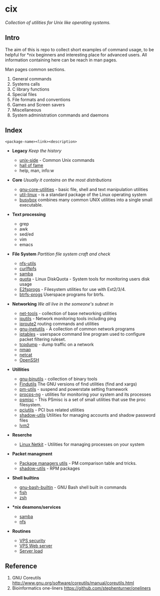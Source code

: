 <!--
File          : README.md
Created       : Sat 07 Nov 2015 22:58:38
Last Modified : Tue May 03 2016 00:12:05 sharlatan
Maintainer    : sharlatan <sharlatanus@gmail.com>
-->

# cix
_Collection of utilities for Unix like operating systems._

## Intro
The aim of this is repo to collect short examples of command usage, to be
helpful for *nix beginners and interesting place for advanced users.
All information containing here can be reach in man pages.

Man pages common sections.

1. General commands
2. Systems calls
3. C library functions
4. Special files
5. File formats and conventions
6. Games and Screen savers
7. Miscellaneous
8. System administration commands and daemons

## Index

    <package-name><link><description>

*   __Legacy__ *Keep the history*
    +   [unix-side](utils/unix-side.md) -
        Common Unix commands
    +   [hall of fame]()
    + help, man, info:w


*   __Core__ *Usually it contains on the most distributions*
    +   [gnu-core-utilities](utils/gnu-core-utilities.md) -
        basic file, shell and text manipulation utilities
    +   [util-linux](utils/util-linux.md) -
        is a standard package of the Linux operating system
    +   [busybox]()
        combines many common UNIX utilities into a single small executable.
*   __Text processing__
    + grep
    + awk
    + sed/ed
    + vim
    + emacs

*   __File System__ *Partition file system craft and check*
    +   [nfs-utils]()
    +   [curlftpfs]()
    +   [samba]()
    +   [quota](utils/linux_diskquota.md) -
        Linux DiskQuota - System tools for monitoring users disk usage
    +   [E2fsprogs](utils/e2fsprogs.md) -
        Filesystem utilities for use with Ext2/3/4.
    +   [btrfs-progs](utils/btrfs-progs.md)
        Userspace programs for btrfs.

*   __Networking__ *We all live in the someone's subnet in*
    +   [net-tools](utils/net-utils.md) -
        collection of base networking utilities
    +   [iputils](utils/iputils.md) -
        Network monitoring tools including ping
    +   [iproute2](utils/iproute2.md)
        routing commands and utilities
    +   [gnu-inetutils](utils/gnu-inetutils.md) -
        A collection of common network programs
    +   [iptables](utils/iptables.md) -
        userspace command line program used to configure packet filtering ruleset.
    +   [tcpdump](utils/tcpdump.md) -
        dump traffic on a network
    +   [nmap]()
    +   [netcat]()
    +   [OpenSSH]()

*   __Utillities__
    +   [gnu-binutils](utils/gnu-binutils.md) -
        collection of binary tools
    +   [Findutils](utils/gnu-findutils.md)
        The GNU versions of find utilities (find and xargs)
    +   [pm-utils](utils/pm-utils.md) -
        suspend and powerstate setting framework
    +   [procps-ng](utils/procps-ng.md) -
        utilities for monitoring your system and its processes
    +   [psmisc](utils/psmisc.md) -
        This PSmisc is a set of small utilities that use the proc filesystem.
    +   [pciutils](utils/pciutils.md) -
        PCI bus related utilities
    +   [shadow-utils]()
        Utilities for managing accounts and shadow password files
    +   [lvm2]()

*   __Reserche__
    +   [Linux Netkit](utils/netkit.md) -
        Utilities for managing processes on your system

*   __Packet managment__
    +   [Package managers utils](utils/pm_managers.md) -
        PM comparison table and tricks.
    +   [shadow-utils](utils/shadow-utils.md) -
        RPM packages

*   __Shell builtins__
    +   [gnu-bash-builtin](utils/gnu-bash-builtin.md) -
        GNU Bash shell built in commands
    +   [fish](http://fishshell.com/)
    +   [zsh](http://www.zsh.org/)

*   __*nix deamons/services__
    +   [samba]()
    +   [nfs]()

*   __Routines__
    +   [VPS security](routines/vps_security.md)
    +   [VPS Web server](routines/vps_to_webserver.md)
    +   [Server load](routines/server_load.md)

## Reference ##
1. GNU Coreutils http://www.gnu.org/software/coreutils/manual/coreutils.html
2. Bioinformatics one-liners https://github.com/stephenturner/oneliners
